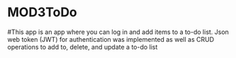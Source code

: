 # MOD3ToDo
#This app is an app where you can log in and add items to a to-do list. 
Json web token (JWT) for authentication was implemented as well as CRUD operations to add to, delete, and update a to-do list
